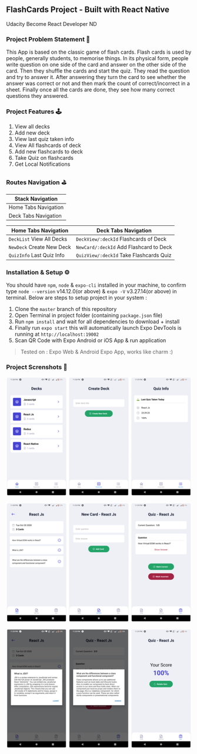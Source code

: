 ## FlashCards Project - Built with React Native
Udacity Become React Developer ND



### Project Problem Statement 📜
This App is based on the classic game of flash cards. Flash cards is used by people, generally students, to memorise things. In its physical form, people write question on one side of the card and answer on the other side of the card. Then they shuffle the cards and start the quiz. They read the question and try to answer it. After answering they turn the card to see whether the answer was correct or not and then mark the count of correct/incorrect in a sheet. Finally once all the cards are done, they see how many correct questions they answered.



### Project Features 🕹

1. View all decks
2. Add new deck
3. View last quiz taken info
4. View All flashcards of deck
5. Add new flashcards to deck
6. Take Quiz on flashcards
7. Get Local Notifications



### Routes Navigation ⛳️

| Stack Navigation       |
|------------------------|
| Home Tabs Navigation   |
| Deck Tabs Navigation   |

| Home Tabs Navigation       | Deck Tabs Navigation                   |
|----------------------------|----------------------------------------|
| `DeckList` View All Decks  | `DeckView/:deckId` Flashcards of Deck  |
| `NewDeck` Create New Deck  | `NewCard/:deckId` Add Flashcard to Deck|
| `QuizInfo` Last Quiz Info  | `QuizView/:deckId` Take Flashcards Quiz|



### Installation & Setup ⚙️

You should have `npm`, `node` & `expo-cli` installed in your machine, to confirm type `node --version` v14.12.0(or above) & `expo -V` v3.27.14(or above) in terminal. Below are steps to setup project in your system :

1. Clone the `master` branch of this repository
2. Open Terminal in project folder (containing `package.json` file)
3. Run `npm install` and wait for all dependencies to download + install
4. Finally run `expo start` this will automatically launch Expo DevTools is running at `http://localhost:19002`
5. Scan QR Code with Expo Android or iOS App & run application

> Tested on : Expo Web & Android Expo App, works like charm :)


### Project Screnshots 📱

<p align="center"><img src="./images/home.png" /></p>

<p align="center"><img src="./images/deck01.png" /></p>

<p align="center"><img src="./images/deck02.png" /></p>
